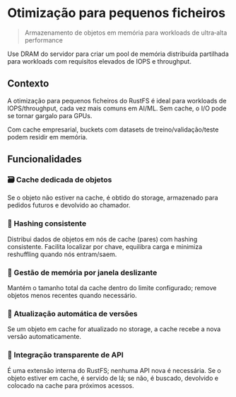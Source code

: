 # Otimização para pequenos ficheiros

> Armazenamento de objetos em memória para workloads de ultra‑alta performance

Use DRAM do servidor para criar um pool de memória distribuída partilhada para workloads com requisitos elevados de IOPS e throughput.

## Contexto

A otimização para pequenos ficheiros do RustFS é ideal para workloads de IOPS/throughput, cada vez mais comuns em AI/ML. Sem cache, o I/O pode se tornar gargalo para GPUs.

Com cache empresarial, buckets com datasets de treino/validação/teste podem residir em memória.

## Funcionalidades

### 🗃️ Cache dedicada de objetos

Se o objeto não estiver na cache, é obtido do storage, armazenado para pedidos futuros e devolvido ao chamador.

### 💾 Hashing consistente

Distribui dados de objetos em nós de cache (pares) com hashing consistente. Facilita localizar por chave, equilibra carga e minimiza reshuffling quando nós entram/saem.

### 🧹 Gestão de memória por janela deslizante

Mantém o tamanho total da cache dentro do limite configurado; remove objetos menos recentes quando necessário.

### 🔄 Atualização automática de versões

Se um objeto em cache for atualizado no storage, a cache recebe a nova versão automaticamente.

### 🧩 Integração transparente de API

É uma extensão interna do RustFS; nenhuma API nova é necessária. Se o objeto estiver em cache, é servido de lá; se não, é buscado, devolvido e colocado na cache para próximos acessos.
